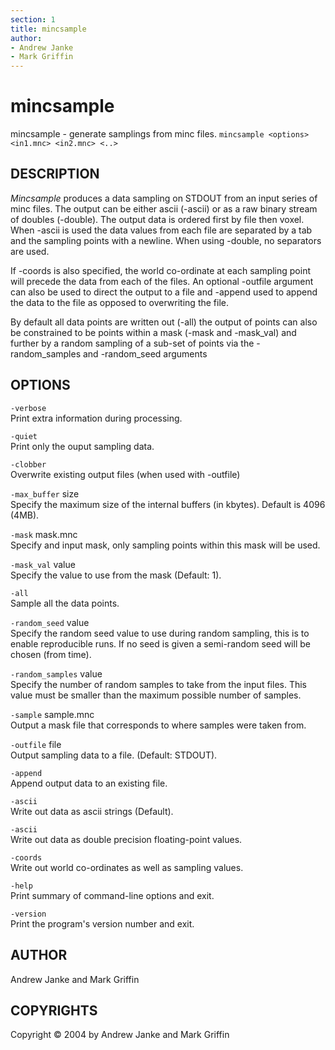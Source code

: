 ```yaml
---
section: 1
title: mincsample
author: 
- Andrew Janke 
- Mark Griffin
---
```

# mincsample

mincsample - generate samplings from minc files.
`mincsample <options> <in1.mnc> <in2.mnc> <..>`

## DESCRIPTION

*Mincsample* produces a data sampling on STDOUT from an input series of minc files. The output can be either ascii (-ascii) or as a raw binary stream of doubles (-double). The output data is ordered first by file then voxel. When -ascii is used the data values from each file are separated by a tab and the sampling points with a newline. When using -double, no separators are used.

If -coords is also specified, the world co-ordinate at each sampling point will precede the data from each of the files. An optional -outfile argument can also be used to direct the output to a file and -append used to append the data to the file as opposed to overwriting the file.

By default all data points are written out (-all) the output of points can also be constrained to be points within a mask (-mask and -mask\_val) and further by a random sampling of a sub-set of points via the -random\_samples and -random\_seed arguments

## OPTIONS

`-verbose`  
Print extra information during processing.

`-quiet`  
Print only the ouput sampling data.

`-clobber`  
Overwrite existing output files (when used with -outfile)

`-max_buffer` size  
Specify the maximum size of the internal buffers (in kbytes). Default is 4096 (4MB).

`-mask` mask.mnc  
Specify and input mask, only sampling points within this mask will be used.

`-mask_val` value  
Specify the value to use from the mask (Default: 1).

`-all`  
Sample all the data points.

`-random_seed` value  
Specify the random seed value to use during random sampling, this is to enable reproducible runs. If no seed is given a semi-random seed will be chosen (from time).

`-random_samples` value  
Specify the number of random samples to take from the input files. This value must be smaller than the maximum possible number of samples.

`-sample` sample.mnc  
Output a mask file that corresponds to where samples were taken from.

`-outfile` file  
Output sampling data to a file. (Default: STDOUT).

`-append`  
Append output data to an existing file.

`-ascii`  
Write out data as ascii strings (Default).

`-ascii`  
Write out data as double precision floating-point values.

`-coords`  
Write out world co-ordinates as well as sampling values.

`-help`  
Print summary of command-line options and exit.

`-version`  
Print the program's version number and exit.

## AUTHOR

Andrew Janke and Mark Griffin

## COPYRIGHTS

Copyright © 2004 by Andrew Janke and Mark Griffin
